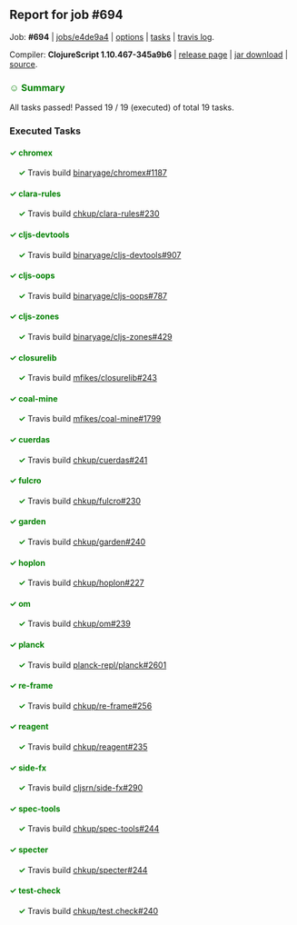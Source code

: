 ## Report for job #694

Job: **#694** | [jobs/e4de9a4](https://github.com/cljs-oss/canary/commit/e4de9a4007cb18af623b91c6f244485fff7ec439) | [options](options.edn) | [tasks](tasks.edn) | [travis log](https://travis-ci.org/cljs-oss/canary/builds/461141352).

Compiler: **ClojureScript 1.10.467-345a9b6** | [release page](https://github.com/cljs-oss/canary/releases/tag/r1.10.467-345a9b6) | [jar download](https://github.com/cljs-oss/canary/releases/download/r1.10.467-345a9b6/clojurescript-1.10.467-345a9b6.jar) | [source](https://github.com/clojure/clojurescript/commit/345a9b6c966a790aabcfd4bf6a46cb29a86e232d).

### <b style='color:green'>☺ Summary</b>

All tasks passed! Passed 19 / 19 (executed) of total 19 tasks.

### Executed Tasks

#### <b style='color:green'>&#x2713; chromex</b>
&nbsp;&nbsp;&nbsp;&nbsp;<b style='color:green'>&#x2713;</b> Travis build [binaryage/chromex#1187](https://travis-ci.org/binaryage/chromex/builds/461142456)<br>

#### <b style='color:green'>&#x2713; clara-rules</b>
&nbsp;&nbsp;&nbsp;&nbsp;<b style='color:green'>&#x2713;</b> Travis build [chkup/clara-rules#230](https://travis-ci.org/chkup/clara-rules/builds/461142461)<br>

#### <b style='color:green'>&#x2713; cljs-devtools</b>
&nbsp;&nbsp;&nbsp;&nbsp;<b style='color:green'>&#x2713;</b> Travis build [binaryage/cljs-devtools#907](https://travis-ci.org/binaryage/cljs-devtools/builds/461142467)<br>

#### <b style='color:green'>&#x2713; cljs-oops</b>
&nbsp;&nbsp;&nbsp;&nbsp;<b style='color:green'>&#x2713;</b> Travis build [binaryage/cljs-oops#787](https://travis-ci.org/binaryage/cljs-oops/builds/461142475)<br>

#### <b style='color:green'>&#x2713; cljs-zones</b>
&nbsp;&nbsp;&nbsp;&nbsp;<b style='color:green'>&#x2713;</b> Travis build [binaryage/cljs-zones#429](https://travis-ci.org/binaryage/cljs-zones/builds/461142481)<br>

#### <b style='color:green'>&#x2713; closurelib</b>
&nbsp;&nbsp;&nbsp;&nbsp;<b style='color:green'>&#x2713;</b> Travis build [mfikes/closurelib#243](https://travis-ci.org/mfikes/closurelib/builds/461142477)<br>

#### <b style='color:green'>&#x2713; coal-mine</b>
&nbsp;&nbsp;&nbsp;&nbsp;<b style='color:green'>&#x2713;</b> Travis build [mfikes/coal-mine#1799](https://travis-ci.org/mfikes/coal-mine/builds/461142483)<br>

#### <b style='color:green'>&#x2713; cuerdas</b>
&nbsp;&nbsp;&nbsp;&nbsp;<b style='color:green'>&#x2713;</b> Travis build [chkup/cuerdas#241](https://travis-ci.org/chkup/cuerdas/builds/461142489)<br>

#### <b style='color:green'>&#x2713; fulcro</b>
&nbsp;&nbsp;&nbsp;&nbsp;<b style='color:green'>&#x2713;</b> Travis build [chkup/fulcro#230](https://travis-ci.org/chkup/fulcro/builds/461142491)<br>

#### <b style='color:green'>&#x2713; garden</b>
&nbsp;&nbsp;&nbsp;&nbsp;<b style='color:green'>&#x2713;</b> Travis build [chkup/garden#240](https://travis-ci.org/chkup/garden/builds/461142493)<br>

#### <b style='color:green'>&#x2713; hoplon</b>
&nbsp;&nbsp;&nbsp;&nbsp;<b style='color:green'>&#x2713;</b> Travis build [chkup/hoplon#227](https://travis-ci.org/chkup/hoplon/builds/461142495)<br>

#### <b style='color:green'>&#x2713; om</b>
&nbsp;&nbsp;&nbsp;&nbsp;<b style='color:green'>&#x2713;</b> Travis build [chkup/om#239](https://travis-ci.org/chkup/om/builds/461142497)<br>

#### <b style='color:green'>&#x2713; planck</b>
&nbsp;&nbsp;&nbsp;&nbsp;<b style='color:green'>&#x2713;</b> Travis build [planck-repl/planck#2601](https://travis-ci.org/planck-repl/planck/builds/461142579)<br>

#### <b style='color:green'>&#x2713; re-frame</b>
&nbsp;&nbsp;&nbsp;&nbsp;<b style='color:green'>&#x2713;</b> Travis build [chkup/re-frame#256](https://travis-ci.org/chkup/re-frame/builds/461142523)<br>

#### <b style='color:green'>&#x2713; reagent</b>
&nbsp;&nbsp;&nbsp;&nbsp;<b style='color:green'>&#x2713;</b> Travis build [chkup/reagent#235](https://travis-ci.org/chkup/reagent/builds/461142503)<br>

#### <b style='color:green'>&#x2713; side-fx</b>
&nbsp;&nbsp;&nbsp;&nbsp;<b style='color:green'>&#x2713;</b> Travis build [cljsrn/side-fx#290](https://travis-ci.org/cljsrn/side-fx/builds/461142529)<br>

#### <b style='color:green'>&#x2713; spec-tools</b>
&nbsp;&nbsp;&nbsp;&nbsp;<b style='color:green'>&#x2713;</b> Travis build [chkup/spec-tools#244](https://travis-ci.org/chkup/spec-tools/builds/461142509)<br>

#### <b style='color:green'>&#x2713; specter</b>
&nbsp;&nbsp;&nbsp;&nbsp;<b style='color:green'>&#x2713;</b> Travis build [chkup/specter#244](https://travis-ci.org/chkup/specter/builds/461142521)<br>

#### <b style='color:green'>&#x2713; test-check</b>
&nbsp;&nbsp;&nbsp;&nbsp;<b style='color:green'>&#x2713;</b> Travis build [chkup/test.check#240](https://travis-ci.org/chkup/test.check/builds/461142533)<br>